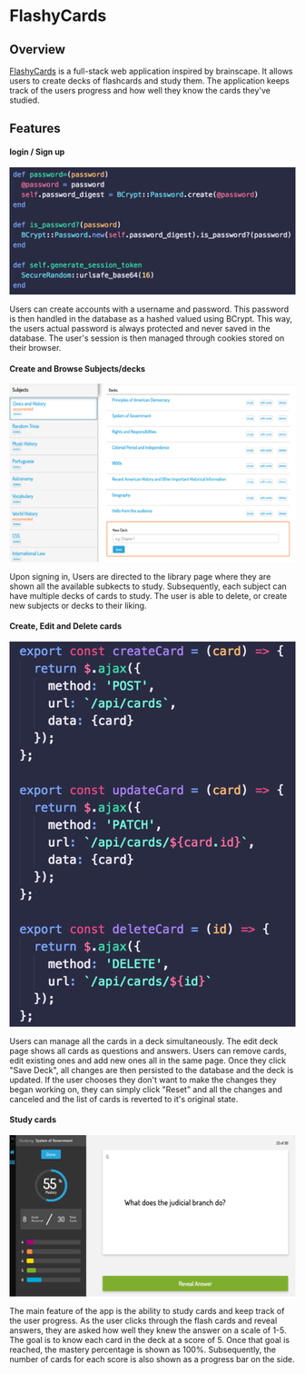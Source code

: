 # FlashyCards

## Overview

[FlashyCards][flashycards] is a full-stack web application inspired by brainscape.  It allows users to create decks of flashcards and study them. The application keeps track of the users progress and how well they know the cards they've studied.

## Features

#### login / Sign up

![login_pic]

Users can create accounts with a username and password.  This password is then handled in the database as a hashed valued using BCrypt.  This way, the users actual password is always protected and never saved in the database.  The user's session is then managed through cookies stored on their browser.

#### Create and Browse Subjects/decks

![manage_decks_pic]

Upon signing in, Users are directed to the library page where they are shown all the available subkects to study.  Subsequently, each subject can have multiple decks of cards to study.  The user is able to delete, or create new subjects or decks to their liking.

#### Create, Edit and Delete cards

![edit_card_pic]

Users can manage all the cards in a deck simultaneously.  The edit deck page shows all cards as questions and answers.  Users can remove cards, edit existing ones and add new ones all in the same page.  Once they click "Save Deck", all changes are then persisted to the database and the deck is updated.  If the user chooses they don't want to make the changes they began working on, they can simply click "Reset" and all the changes and canceled and the list of cards is reverted to it's original state.

#### Study cards

![study_pic]

The main feature of the app is the ability to study cards and keep track of the user progress.  As the user clicks through the flash cards and reveal answers, they are asked how well they knew the answer on a scale of 1-5.  The goal is to know each card in the deck at a score of 5.  Once that goal is reached, the mastery percentage is shown as 100%.  Subsequently, the number of cards for each score is also shown as a progress bar on the side.

[flashycards]: http://www.flashycards.club/
[login_pic]: ./docs/screenshots/login_code_pic.png
[manage_decks_pic]: ./docs/screenshots/manage_decks_pic.png
[edit_card_pic]: ./docs/screenshots/edit_card_pic.png
[study_pic]: ./docs/screenshots/study_pic.png
